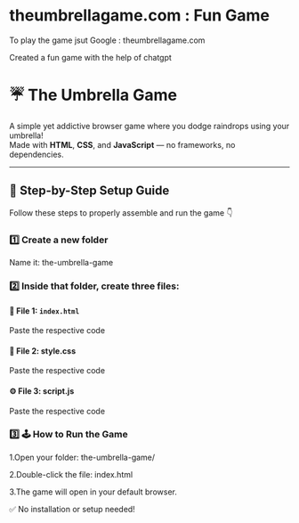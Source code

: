 # theumbrellagame.com : Fun Game
To play the game jsut Google : theumbrellagame.com

Created a fun game with the help of chatgpt
# ☔ The Umbrella Game

A simple yet addictive browser game where you dodge raindrops using your umbrella!  
Made with **HTML**, **CSS**, and **JavaScript** — no frameworks, no dependencies.

---

## 🧱 Step-by-Step Setup Guide

Follow these steps to properly assemble and run the game 👇

### 1️⃣ Create a new folder

Name it: the-umbrella-game

### 2️⃣ Inside that folder, create **three files**:

#### 🧩 File 1: `index.html`

Paste the respective code
#### 🎨 File 2: style.css
Paste the respective code
#### ⚙️ File 3: script.js
Paste the respective code
### 3️⃣ 🕹️ How to Run the Game
 
 1.Open your folder: 
 the-umbrella-game/

 2.Double-click the file:
 index.html

 3.The game will open in your default browser.
 
✅ No installation or setup needed!
